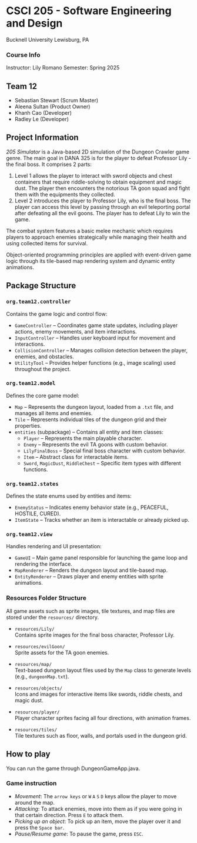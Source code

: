 # CSCI 205 - Software Engineering and Design
Bucknell University
Lewisburg, PA

### Course Info
Instructor: Lily Romano
Semester: Spring 2025
## Team 12
- Sebastian Stewart (Scrum Master)
- Aleena Sultan (Product Owner)
- Khanh Cao (Developer)
- Radley Le (Developer)

## Project Information
*205 Simulator* is a Java-based 2D simulation of the Dungeon Crawler game genre. The main goal in DANA 325 is for the 
player to defeat Professor Lily - the final boss. It comprises 2 parts:

1. Level 1 allows the player to interact with sword objects and chest containers that require riddle-solving to 
obtain equipment and magic dust. The player then encounters the notorious TA goon squad and fight them with the equipments 
they collected.
2. Level 2 introduces the player to Professor Lily, who is the final boss. The player can access this level by 
passing through an evil teleporting portal after defeating all the evil goons. The player has to defeat Lily to win the game.

The combat system features a basic melee mechanic which requires players to approach enemies strategically 
while managing their health and using collected items for survival.

Object-oriented programming principles are applied with event-driven game logic through its tile-based map rendering system and 
dynamic entity animations. 


## Package Structure
### `org.team12.controller`
Contains the game logic and control flow:
- `GameController` – Coordinates game state updates, including player actions, enemy movements, and item interactions.
- `InputController` – Handles user keyboard input for movement and interactions.
- `CollisionController` – Manages collision detection between the player, enemies, and obstacles.
- `UtilityTool` – Provides helper functions (e.g., image scaling) used throughout the project.

### `org.team12.model`
Defines the core game model:
- `Map` – Represents the dungeon layout, loaded from a `.txt` file, and manages all items and enemies.
- `Tile` – Represents individual tiles of the dungeon grid and their properties.
- `entities` (subpackage) – Contains all entity and item classes:
    - `Player` – Represents the main playable character.
    - `Enemy` – Represents the evil TA goons with custom behavior.
    - `LilyFinalBoss` – Special final boss character with custom behavior.
    - `Item` – Abstract class for interactable items.
    - `Sword`, `MagicDust`, `RiddleChest` – Specific item types with different functions.

### `org.team12.states`
Defines the state enums used by entities and items:
- `EnemyStatus` – Indicates enemy behavior state (e.g., PEACEFUL, HOSTILE, CURED).
- `ItemState` – Tracks whether an item is interactable or already picked up.

### `org.team12.view`
Handles rendering and UI presentation:
- `GameUI` – Main game panel responsible for launching the game loop and rendering the interface.
- `MapRenderer` – Renders the dungeon layout and tile-based map.
- `EntityRenderer` – Draws player and enemy entities with sprite animations.

### Resources Folder Structure

All game assets such as sprite images, tile textures, and map files are stored under the `resources/` directory.

- `resources/Lily/`  
  Contains sprite images for the final boss character, Professor Lily.

- `resources/evilGoon/`  
  Sprite assets for the TA goon enemies.

- `resources/map/`  
  Text-based dungeon layout files used by the `Map` class to generate levels (e.g., `dungeonMap.txt`).

- `resources/objects/`  
  Icons and images for interactive items like swords, riddle chests, and magic dust.

- `resources/player/`  
  Player character sprites facing all four directions, with animation frames.

- `resources/tiles/`  
  Tile textures such as floor, walls, and portals used in the dungeon grid.

## How to play
You can run the game through DungeonGameApp.java.
### Game instruction
- *Movement*: The `arrow keys` or `W` `A` `S` `D` keys allow the player to move around the map.
- *Attacking*: To attack enemies, move into them as if you were going in that certain direction. Press `E` to attack them.
- *Picking up an object*: To pick up an item, move the player over it and press the `Space bar`.
- *Pause/Resume game*: To pause the game, press `ESC`.
